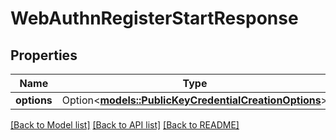 # WebAuthnRegisterStartResponse

## Properties

Name | Type | Description | Notes
------------ | ------------- | ------------- | -------------
**options** | Option<[**models::PublicKeyCredentialCreationOptions**](PublicKeyCredentialCreationOptions.md)> |  | [optional]

[[Back to Model list]](../README.md#documentation-for-models) [[Back to API list]](../README.md#documentation-for-api-endpoints) [[Back to README]](../README.md)


